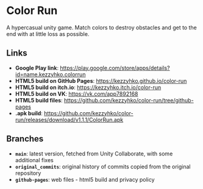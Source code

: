 # Color Run
A hypercasual unity game. Match colors to destroy obstacles and get to the end with at little loss as possible.


## Links

* **Google Play link**: https://play.google.com/store/apps/details?id=name.kezzyhko.colorrun
* **HTML5 build on GitHub Pages**: https://kezzyhko.github.io/color-run
* **HTML5 build on itch.io**: https://kezzyhko.itch.io/color-run
* **HTML5 build on VK**: https://vk.com/app7892168
* **HTML5 build files**: https://github.com/kezzyhko/color-run/tree/github-pages
* **.apk build**: https://github.com/kezzyhko/color-run/releases/download/v1.1.1/ColorRun.apk


## Branches

* **`main`**: latest version, fetched from Unity Collaborate, with some additional fixes
* **`original_commits`**: original history of commits copied from the original repository
* **`github-pages`**: web files - html5 build and privacy policy
